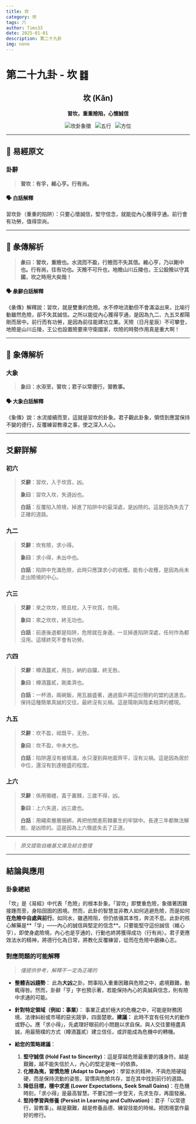 ```yaml
---
title: 坎
category: 坎
tags: 六
author: Tims33
date: 2025-01-01
description: 第二十九卦
img: none
---
```


# 第二十九卦 - 坎 ䷜

<div align="center">

## 坎 (Kǎn)
**習坎，重重險陷，心懷誠信**

</div>

<div align="center">

![坎卦象徵](https://img.shields.io/badge/卦象-坎-blue?style=for-the-badge)&ensp;
![五行](https://img.shields.io/badge/五行-上水下水-blue?style=for-the-badge)&ensp;
![方位](https://img.shields.io/badge/方位-北｜北-lightblue?style=for-the-badge)

</div>

---

## 📜 易經原文

### 卦辭

> **習坎：有孚，維心亨。行有尚。**

#### 🗣️ 白話解釋
習坎卦（重重的陷阱）：只要心懷誠信，堅守信念，就能從內心獲得亨通。前行會有功勞，值得崇尚。

---

## 📖 彖傳解析

> **彖曰：習坎，重險也。水流而不盈，行險而不失其信。維心亨，乃以剛中也。行有尚，往有功也。天險不可升也，地險山川丘陵也，王公設險以守其國，坎之時用大矣哉！**

#### 🗣️ 彖辭白話解釋
《彖傳》解釋說：習坎，就是雙重的危險。水不停地流動但不會滿溢出來，比喻行動雖然危險，卻不失其誠信。之所以能從內心獲得亨通，是因為九二、九五爻都陽剛而居中。前行而有功勞，是因為前往能建功立業。天險（日月星辰）不可攀登，地險是山川丘陵，王公也設置險要來守衛國家，坎險的時勢作用真是重大啊！

---

## 🎯 象傳解析

### 大象

> **象曰：水洊至，習坎；君子以常德行，習教事。**

#### 🗣️ 大象白話解釋
《象傳》說：水流接續而至，這就是習坎的卦象。君子觀此卦象，領悟到應當保持不變的德行，反覆練習教導之事，使之深入人心。

---

## 爻辭詳解

### 初六

> **爻辭**：習坎，入于坎窞，凶。
>
> **象曰**：習坎入坎，失道凶也。
>
> **白話**：反覆陷入險境，掉進了陷阱中的最深處，是凶險的。這是因為失去了正確的道路。

### 九二

> **爻辭**：坎有險，求小得。
>
> **象曰**：求小得，未出中也。
>
> **白話**：陷阱中充滿危險，此時只應謀求小的收穫。能有小收穫，是因為尚未走出險境的中心。

### 六三

> **爻辭**：來之坎坎，險且枕，入于坎窞，勿用。
>
> **象曰**：來之坎坎，終无功也。
>
> **白話**：前進後退都是陷阱，危險就在身邊。一旦掉進陷阱深處，任何作為都沒用。這樣終究不會有功勞。

### 六四

> **爻辭**：樽酒簋貳，用缶，納約自牖，終无咎。
>
> **象曰**：樽酒簋貳，剛柔濟也。
>
> **白話**：一杯酒，兩碗飯，用瓦器盛著，通過窗戶將這份簡約的盟約送進去。保持這種簡單真誠的交往，最終沒有災禍。這是陽剛與陰柔相濟的體現。

### 九五

> **爻辭**：坎不盈，祗既平，无咎。
>
> **象曰**：坎不盈，中未大也。
>
> **白話**：陷阱還沒有被填滿，水只漫到與地面齊平，沒有災禍。這是因為居於中位，還沒有到達極盛的程度。

### 上六

> **爻辭**：係用徽纆，寘于叢棘，三歲不得，凶。
>
> **象曰**：上六失道，凶三歲也。
>
> **白話**：用繩索層層捆綁，再把他關進荊棘叢生的牢獄中。長達三年都無法解脫，是凶險的。這是因為上六徹底失去了正道。

---
> *原文提取自維基文庫及綜合整理*
---

## 結論與應用

### 卦象總結
「坎」是《易經》中代表「危險」的根本卦象。「習坎」即雙重危險，象徵著困難接踵而至，身陷囹圄的困境。然而，此卦的智慧並非教人如何逃避危險，而是如何**在危險中自處與前行**。如同水，雖遇險阻，但仍依循其本性，奔流不息。此卦的核心解藥是**「孚」——內心的誠信與堅定的信念**。只要能堅守這份誠信（維心亨），即使身處險境，內心也是亨通的，行動也終將獲得成功（行有尚）。君子更應效法水的精神，將德行化為日常，將教化反覆練習，從而在危險中磨練心志。

### 對應問題的可能解釋
> *僅提供參考，解釋不一定為正確的*

* **整體吉凶趨勢**：
    此為**大凶**之卦。問事陷入重重困難與危險之中，處境艱難，動輒得咎。然而，卦辭「亨」字也預示著，若能保持內心的真誠與信念，則有險中求通的可能。

* **針對特定領域（例如：事業）**：
    事業正處於極大的危機之中，可能是財務困境、法律糾紛或市場的惡劣競爭，四面楚歌。**建議：** 此時不宜有任何大的動作或野心。應「求小得」，先處理好眼前的小問題以求自保。與人交往要極盡真誠，用最簡樸的方式（樽酒簋貳）建立信任，或許能成為危機中的轉機。

* **給您的策略建議**：
    1.  **堅守誠信 (Hold Fast to Sincerity)**：這是穿越危險最重要的護身符。越是艱難，越不能失信於人，內心的堅定是唯一的依靠。
    2.  **化險為夷，習慣危險 (Adapt to Danger)**：學習水的精神，不與危險硬碰硬，而是保持流動的姿態，習慣與危險共存，並在其中找到前行的道路。
    3.  **降低目標，穩中求進 (Lower Expectations, Seek Small Gains)**：在危機時刻，「求小得」是最高智慧。不要幻想一步登天，先求生存，再圖發展。
    4.  **堅持學習與修養 (Persist in Learning and Cultivation)**：君子「以常德行，習教事」。越是艱難，越是修養品德、練習技能的時候。把困境當作最好的修行。